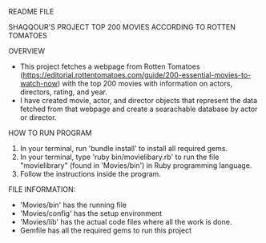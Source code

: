 README FILE

SHAQQOUR'S PROJECT
TOP 200 MOVIES ACCORDING TO ROTTEN TOMATOES

OVERVIEW
- This project fetches a webpage from Rotten Tomatoes (https://editorial.rottentomatoes.com/guide/200-essential-movies-to-watch-now) with the top 200 movies with information on actors, directors, rating, and year. 
- I have created movie, actor, and director objects that represent the data fetched from that webpage and create a searachable database by actor or director. 

HOW TO RUN PROGRAM
1. In your terminal, run 'bundle install' to install all required gems.
2. In your terminal, type 'ruby bin/movielibary.rb' to run the file "movielibrary" (found in 'Movies/bin') in Ruby programming language. 
3. Follow the instructions inside the program.

FILE INFORMATION:
- 'Movies/bin' has the running file
- 'Movies/config' has the setup environment
- 'Movies/lib' has the actual code files where all the work is done.
- Gemfile has all the required gems to run this project




